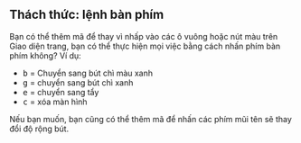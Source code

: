 ## Thách thức: lệnh bàn phím

Bạn có thể thêm mã để thay vì nhấp vào các ô vuông hoặc nút màu trên Giao diện trang, bạn có thể thực hiện mọi việc bằng cách nhấn phím bàn phím không? Ví dụ:

+ <kbd>b</kbd> = Chuyển sang bút chì màu xanh
+ <kbd>g</kbd> = chuyển sang bút chì xanh
+ <kbd>e</kbd> = chuyển sang tẩy
+ <kbd>c</kbd> = xóa màn hình

Nếu bạn muốn, bạn cũng có thể thêm mã để nhấn các phím mũi tên sẽ thay đổi độ rộng bút.